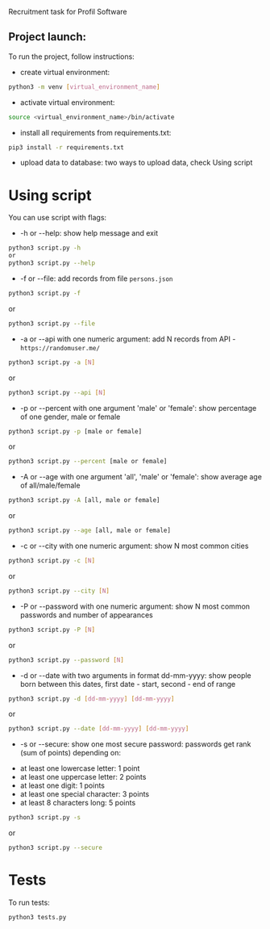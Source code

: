 Recruitment task for Profil Software

## Project launch:

To run the project, follow instructions:

* create virtual environment: 
```bash
python3 -m venv [virtual_environment_name]
```
* activate virtual environment:
```bash
source <virtual_environment_name>/bin/activate
```
* install all requirements from requirements.txt:
```bash
pip3 install -r requirements.txt
```
* upload data to database:
two ways to upload data, check Using script

# Using script

You can use script with flags:

* -h or --help: show help message and exit
```bash
python3 script.py -h 
or
python3 script.py --help
```
* -f or --file: add records from file ```persons.json```
```bash
python3 script.py -f
```
or
```bash
python3 script.py --file
```
* -a or --api with one numeric argument: add N records from API - ```https://randomuser.me/```
```bash
python3 script.py -a [N]
```
or
```bash
python3 script.py --api [N]
```
* -p or --percent with one argument 'male' or 'female': show percentage of one gender, male or female
```bash
python3 script.py -p [male or female]
```
or
```bash
python3 script.py --percent [male or female]
```
* -A or --age with one argument 'all', 'male' or 'female': show average age of all/male/female
```bash
python3 script.py -A [all, male or female]
```
or
```bash
python3 script.py --age [all, male or female]
```
* -c or --city with one numeric argument: show N most common cities
```bash
python3 script.py -c [N]
```
or
```bash
python3 script.py --city [N]
```
* -P or --password with one numeric argument: show N most common passwords and number of appearances
```bash
python3 script.py -P [N]
```
or
```bash
python3 script.py --password [N]
```
* -d or --date with two arguments in format dd-mm-yyyy: show people born between this dates, first date - start, second - end of range
```bash
python3 script.py -d [dd-mm-yyyy] [dd-mm-yyyy]
```
or
```bash
python3 script.py --date [dd-mm-yyyy] [dd-mm-yyyy]
```
* -s or --secure: show one most secure password: 
passwords get rank (sum of points) depending on:
- at least one lowercase letter: 1 point
- at least one uppercase letter: 2 points
- at least one digit: 1 points
- at least one special character: 3 points
- at least 8 characters long: 5 points
```bash
python3 script.py -s
```
or
```bash
python3 script.py --secure
```
# Tests

To run tests:

```bash
python3 tests.py
```
